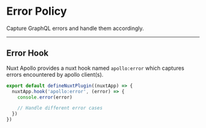 # Error Policy

Capture GraphQL errors and handle them accordingly.

---

## Error Hook

Nuxt Apollo provides a nuxt hook named `apollo:error` which captures errors encountered by apollo client(s).

```ts [plugins/apollo.ts]
export default defineNuxtPlugin((nuxtApp) => {
  nuxtApp.hook('apollo:error', (error) => {
    console.error(error)

    // Handle different error cases
  })
})
```
